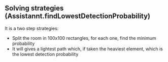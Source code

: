 ## Solving strategies (Assistannt.findLowestDetectionProbability)
It is a two step strategies:
 * Split the room in 100x100 rectangles, for each one, find the minimum probability
 * It will gives a lightest path which, if taken the heaviest element, which is the lowest detection probability
